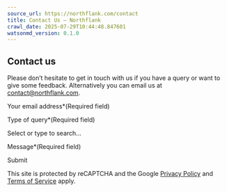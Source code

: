 ```yaml
---
source_url: https://northflank.com/contact
title: Contact Us — Northflank
crawl_date: 2025-07-29T10:44:48.847601
watsonmd_version: 0.1.0
---
```


## Contact us

Please don’t hesitate to get in touch with us if you have a query or want to give some feedback. Alternatively you can email us at [contact@northflank.com](mailto:contact@northflank.com).

Your email address*(Required field)

Type of query*(Required field)

Select or type to search...

Message*(Required field)

Submit

This site is protected by reCAPTCHA and the Google [Privacy Policy](https://policies.google.com/privacy) and [Terms of Service](https://policies.google.com/terms) apply.